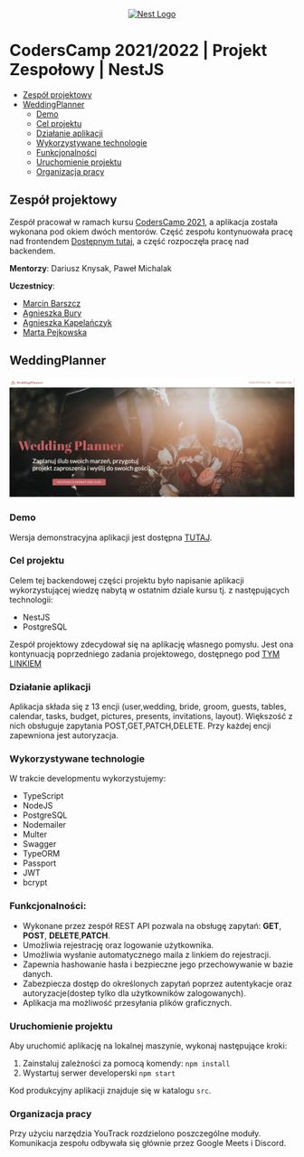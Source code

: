 <p align="center">
  <a href="http://nestjs.com/" target="blank"><img src="https://nestjs.com/img/logo-small.svg" width="200" alt="Nest Logo" /></a>
</p>

[circleci-image]: https://img.shields.io/circleci/build/github/nestjs/nest/master?token=abc123def456
[circleci-url]: https://circleci.com/gh/nestjs/nest

 

# CodersCamp 2021/2022 | Projekt Zespołowy | NestJS

- [Zespół projektowy](#zespół-projektowy)
- [WeddingPlanner](#WeddingPlanner)
  - [Demo](#demo)
  - [Cel projektu](#cel-projektu)
  - [Działanie aplikacji](#działanie-aplikacji)
  - [Wykorzystywane technologie](#wykorzystywane-technologie)
  - [Funkcjonalności](#funkcjonalności)
  - [Uruchomienie projektu](#uruchomienie-projektu)
  - [Organizacja pracy](#organizacja-pracy)

## Zespół projektowy

Zespół pracował w ramach kursu [CodersCamp 2021](https://coderscamp.pl/), a aplikacja została wykonana pod okiem dwóch mentorów. Część zespołu kontynuowała pracę nad frontendem [Dostępnym tutaj](https://github.com/AgnieszkaKapelanczyk/CodersCamp2021-2022-WeddingPlannerApp), a część rozpoczęła pracę nad backendem. 

**Mentorzy**: Dariusz Knysak, Paweł Michalak

**Uczestnicy**:

- [Marcin Barszcz](https://github.com/marcinnnnb)
- [Agnieszka Bury](https://github.com/angbur)
- [Agnieszka Kapelańczyk](https://github.com/AgnieszkaKapelanczyk)
- [Marta Pejkowska](https://github.com/MartaPejkowska)

## WeddingPlanner

![This is an image](https://github.com/AgnieszkaKapelanczyk/CodersCamp2021-2022-WeddingPlannerApp/blob/main/src/assets/img/readMeImage.png)

### Demo

Wersja demonstracyjna aplikacji jest dostępna [TUTAJ](https://weddingapicoderscamp.herokuapp.com/api/).

### Cel projektu

Celem tej backendowej części projektu było napisanie aplikacji wykorzystującej wiedzę nabytą w ostatnim dziale kursu tj. z następujących technologii:
* NestJS
* PostgreSQL

Zespół projektowy zdecydował się na aplikację własnego pomysłu. Jest ona kontynuacją poprzedniego zadania projektowego, dostępnego pod [TYM LINKIEM](https://github.com/AgnieszkaKapelanczyk/CodersCamp2021-2022-WeddingPlannerApp) 


### Działanie aplikacji

Aplikacja składa się z 13 encji (user,wedding, bride, groom, guests, tables, calendar, tasks, budget, pictures, presents, invitations, layout). Większość z nich obsługuje zapytania POST,GET,PATCH,DELETE. Przy każdej encji zapewniona jest autoryzacja. 


### Wykorzystywane technologie

W trakcie developmentu wykorzystujemy:

   * TypeScript
   * NodeJS
   * PostgreSQL
   * Nodemailer
   * Multer
   * Swagger
   * TypeORM
   * Passport
   * JWT
   * bcrypt

### Funkcjonalności:

* Wykonane przez zespół REST API pozwala na obsługę zapytań: __GET__, __POST__, __DELETE__,__PATCH__.
* Umożliwia rejestrację oraz logowanie użytkownika.
* Umożliwia wysłanie automatycznego maila z linkiem do rejestracji.
* Zapewnia hashowanie hasła i bezpieczne jego przechowywanie w bazie danych.
* Zabezpiecza dostęp do określonych zapytań poprzez autentykacje oraz autoryzacje(dostep tylko dla użytkowników zalogowanych).
* Aplikacja ma możliwość przesyłania plików graficznych.


### Uruchomienie projektu

Aby uruchomić aplikację na lokalnej maszynie, wykonaj następujące kroki:

1. Zainstaluj zależności za pomocą komendy: `npm install`
2. Wystartuj serwer developerski `npm start`

Kod produkcyjny aplikacji znajduje się w katalogu `src`.

### Organizacja pracy

Przy użyciu narzędzia YouTrack rozdzielono poszczególne moduły. Komunikacja zespołu odbywała się głównie przez Google Meets i Discord.
